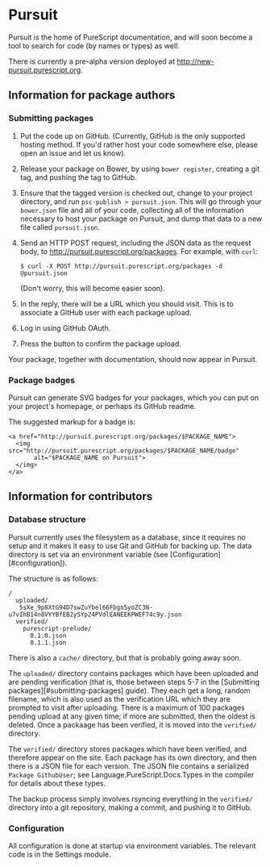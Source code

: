 # Pursuit

Pursuit is the home of PureScript documentation, and will soon become a tool to
search for code (by names or types) as well.

There is currently a pre-alpha version deployed at
<http://new-pursuit.purescript.org>.

## Information for package authors

### Submitting packages

1. Put the code up on GitHub. (Currently, GitHub is the only supported hosting
   method. If you'd rather host your code somewhere else, please open an issue
   and let us know).
2. Release your package on Bower, by using `bower register`, creating a
   git tag, and pushing the tag to GitHub.
3. Ensure that the tagged version is checked out, change to your project
   directory, and run `psc-publish > pursuit.json`. This will go through your
   `bower.json` file and all of your code, collecting all of the information
   necessary to host your package on Pursuit, and dump that data to
   a new file called `pursuit.json`.
4. Send an HTTP POST request, including the JSON data as the request body, to
   http://pursuit.purescript.org/packages. For example, with `curl`:

   ```
   $ curl -X POST http://pursuit.purescript.org/packages -d @pursuit.json
   ```

   (Don't worry, this will become easier soon).
5. In the reply, there will be a URL which you should visit. This is to
   associate a GitHub user with each package upload.
6. Log in using GitHub OAuth.
7. Press the button to confirm the package upload.

Your package, together with documentation, should now appear in Pursuit.

### Package badges

Pursuit can generate SVG badges for your packages, which you can put on your
project's homepage, or perhaps its GitHub readme.

The suggested markup for a badge is:

```
<a href="http://pursuit.purescript.org/packages/$PACKAGE_NAME">
  <img src="http://pursuit.purescript.org/packages/$PACKAGE_NAME/badge"
       alt="$PACKAGE_NAME on Pursuit">
  </img>
</a>
```

## Information for contributors

### Database structure

Pursuit currently uses the filesystem as a database, since it requires no setup
and it makes it easy to use Git and GitHub for backing up. The data directory
is set via an environment variable (see [Configuration][#configuration]).

The structure is as follows:

```
/
  uploaded/
   5sXe_9p8XtG94D7swZuYbel66Fbgn5yoZC3N-u7vIhB14n8VYYBfEB2ySYp24PVdlEANEEKPWEF74c9y.json 
  verified/
    purescript-prelude/
      0.1.0.json
      0.1.1.json
```

There is also a `cache/` directory, but that is probably going away soon.

The `uploaded/` directory contains packages which have been uploaded and are
pending verification (that is, those between steps 5-7 in the [Submitting
packages][#submitting-packages] guide). They each get a long, random filename,
which is also used as the verification URL which they are prompted to visit
after uploading. There is a maximum of 100 packages pending upload at any given
time; if more are submitted, then the oldest is deleted. Once a packaage has
been verified, it is moved into the `verified/` directory.

The `verified/` directory stores packages which have been verified, and
therefore appear on the site. Each package has its own directory, and then
there is a JSON file for each version. The JSON file contains a serialized
`Package GithubUser`; see Language.PureScript.Docs.Types in the compiler for
details about these types.

The backup process simply involves rsyncing everything in the `verified/`
directory into a git repository, making a commit, and pushing it to GitHub.

### Configuration

All configuration is done at startup via environment variables. The relevant
code is in the Settings module.

